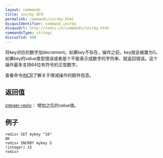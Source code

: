 ```yaml
---
layout: commands
title: incrby 命令
permalink: commands/incrby.html
disqusIdentifier: command_incrby
disqusUrl: http://redis.cn/commands/incrby.html
commandsType: strings
discuzTid: 988
---
```


将key对应的数字加decrement。如果key不存在，操作之前，key就会被置为0。如果key的value类型错误或者是个不能表示成数字的字符串，就返回错误。这个操作最多支持64位有符号的正型数字。

查看命令[INCR](/commands/incr.html)了解关于增减操作的额外信息。

## 返回值

[integer-reply](/topics/protocol.html#integer-reply)：
增加之后的value值。

## 例子

	redis> SET mykey "10"
	OK
	redis> INCRBY mykey 5
	(integer) 15
	redis> 